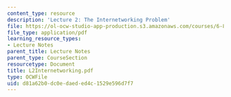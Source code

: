```yaml
---
content_type: resource
description: 'Lecture 2: The Internetworking Problem'
file: https://ol-ocw-studio-app-production.s3.amazonaws.com/courses/6-829-computer-networks-fall-2002/d81a62b0dc0edaeded4c1529e596d7f7_L2Internetworking.pdf
file_type: application/pdf
learning_resource_types:
- Lecture Notes
parent_title: Lecture Notes
parent_type: CourseSection
resourcetype: Document
title: L2Internetworking.pdf
type: OCWFile
uid: d81a62b0-dc0e-daed-ed4c-1529e596d7f7
---
```

